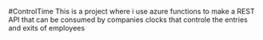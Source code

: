 #ControlTime
This is a project where i use azure functions to make a REST API that can be consumed by companies clocks that controle the entries and exits of employees
